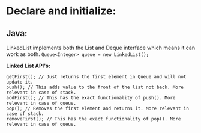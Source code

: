 Declare and initialize:
================================================

Java:
------------------------------------------------

LinkedList implements both the List and Deque interface which means it can work as both.
```Queue<Integer> queue = new LinkedList();```

**Linked List API's:**
```
getFirst(); // Just returns the first element in Queue and will not update it.
push(); // This adds value to the front of the list not back. More relevant in case of stack.
addFirst(); // This has the exact functionality of push(). More relevant in case of queue.
pop(); // Removes the first element and returns it. More relevant in case of stack.
removeFirst(); // This has the exact functionality of pop(). More relevant in case of queue.
```
